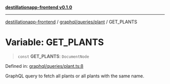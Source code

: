 [**destillationapp-frontend v0.1.0**](../../../../README.md)

***

[destillationapp-frontend](../../../../modules.md) / [graphql/queries/plant](../README.md) / GET\_PLANTS

# Variable: GET\_PLANTS

> `const` **GET\_PLANTS**: `DocumentNode`

Defined in: [graphql/queries/plant.ts:8](https://github.com/DestillApp/main/blob/ec2df52a50a22efb35f12a0243274f6d03fbca52/frontend/src/graphql/queries/plant.ts#L8)

GraphQL query to fetch all plants or all plants with the same name.
